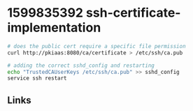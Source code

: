 # 1599835392 ssh-certificate-implementation

```bash
# does the public cert require a specific file permission
curl http://pkiaas:8080/ca/certificate > /etc/ssh/ca.pub

# adding the correct sshd_config and restarting
echo "TrustedCAUserKeys /etc/ssh/ca.pub" >> sshd_config
service ssh restart
```



## Links
